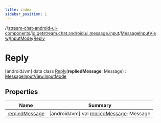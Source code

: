 ```yaml
---
title: index
sidebar_position: 1
---
```

//[stream-chat-android-ui-components](../../../../../index.md)/[io.getstream.chat.android.ui.message.input](../../../index.md)/[MessageInputView](../../index.md)/[InputMode](../index.md)/[Reply](index.md)



# Reply  
 [androidJvm] data class [Reply](index.md)(**repliedMessage**: Message) : [MessageInputView.InputMode](../index.md)   


## Properties  
  
|  Name |  Summary | 
|---|---|
| <a name="io.getstream.chat.android.ui.message.input/MessageInputView.InputMode.Reply/repliedMessage/#/PointingToDeclaration/"></a>[repliedMessage](repliedMessage.md)| <a name="io.getstream.chat.android.ui.message.input/MessageInputView.InputMode.Reply/repliedMessage/#/PointingToDeclaration/"></a> [androidJvm] val [repliedMessage](repliedMessage.md): Message   <br/>|

